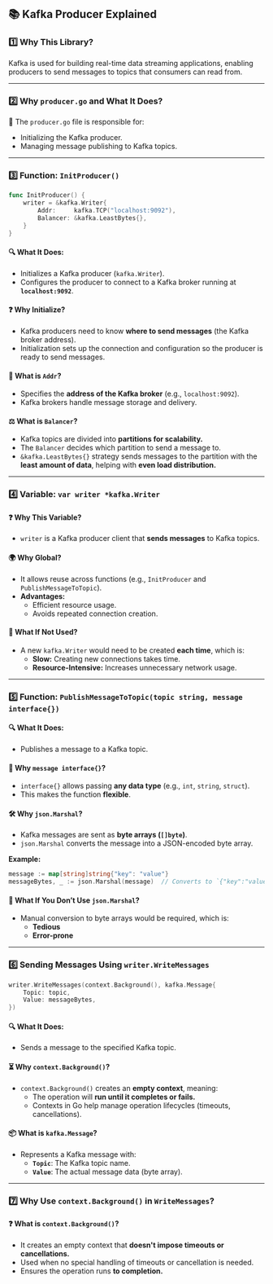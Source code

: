 ## 📚 Kafka Producer Explained

### 1️⃣ **Why This Library?**
Kafka is used for building real-time data streaming applications, enabling producers to send messages to topics that consumers can read from.

---

### 2️⃣ **Why `producer.go` and What It Does?**
📂 The `producer.go` file is responsible for:
- Initializing the Kafka producer.
- Managing message publishing to Kafka topics.

---

### 3️⃣ **Function: `InitProducer()`**
```go
func InitProducer() {
	writer = &kafka.Writer{
		Addr:     kafka.TCP("localhost:9092"),
		Balancer: &kafka.LeastBytes{},
	}
}
```
#### 🔍 **What It Does:**
- Initializes a Kafka producer (`kafka.Writer`).
- Configures the producer to connect to a Kafka broker running at **`localhost:9092`**.

#### ❓ **Why Initialize?**
- Kafka producers need to know **where to send messages** (the Kafka broker address).
- Initialization sets up the connection and configuration so the producer is ready to send messages.

#### 📍 **What is `Addr`?**
- Specifies the **address of the Kafka broker** (e.g., `localhost:9092`).
- Kafka brokers handle message storage and delivery.

#### ⚖️ **What is `Balancer`?**
- Kafka topics are divided into **partitions for scalability.**
- The `Balancer` decides which partition to send a message to.
- `&kafka.LeastBytes{}` strategy sends messages to the partition with the **least amount of data**, helping with **even load distribution.**

---

### 4️⃣ **Variable: `var writer *kafka.Writer`**
#### ❓ **Why This Variable?**
- `writer` is a Kafka producer client that **sends messages** to Kafka topics.

#### 🌍 **Why Global?**
- It allows reuse across functions (e.g., `InitProducer` and `PublishMessageToTopic`).
- **Advantages:**
  - Efficient resource usage.
  - Avoids repeated connection creation.

#### 🚫 **What If Not Used?**
- A new `kafka.Writer` would need to be created **each time**, which is:
  - **Slow:** Creating new connections takes time.
  - **Resource-Intensive:** Increases unnecessary network usage.

---

### 5️⃣ **Function: `PublishMessageToTopic(topic string, message interface{})`**
#### 🔍 **What It Does:**
- Publishes a message to a Kafka topic.

#### 🧩 **Why `message interface{}`?**
- `interface{}` allows passing **any data type** (e.g., `int`, `string`, `struct`).
- This makes the function **flexible**.

#### 🛠️ **Why `json.Marshal`?**
- Kafka messages are sent as **byte arrays (`[]byte`)**.
- `json.Marshal` converts the message into a JSON-encoded byte array.

**Example:**
```go
message := map[string]string{"key": "value"}
messageBytes, _ := json.Marshal(message)  // Converts to `{"key":"value"}`
```

#### 🚫 **What If You Don’t Use `json.Marshal`?**
- Manual conversion to byte arrays would be required, which is:
  - **Tedious**
  - **Error-prone**

---

### 6️⃣ **Sending Messages Using `writer.WriteMessages`**
```go
writer.WriteMessages(context.Background(), kafka.Message{
	Topic: topic,
	Value: messageBytes,
})
```

#### 🔍 **What It Does:**
- Sends a message to the specified Kafka topic.

#### ⏳ **Why `context.Background()`?**
- `context.Background()` creates an **empty context**, meaning:
  - The operation will **run until it completes or fails.**
  - Contexts in Go help manage operation lifecycles (timeouts, cancellations).

#### 📦 **What is `kafka.Message`?**
- Represents a Kafka message with:
  - **`Topic`**: The Kafka topic name.
  - **`Value`**: The actual message data (byte array).

---

### 7️⃣ **Why Use `context.Background()` in `WriteMessages`?**
#### ❓ **What is `context.Background()`?**
- It creates an empty context that **doesn't impose timeouts or cancellations.**
- Used when no special handling of timeouts or cancellation is needed.
- Ensures the operation runs **to completion.**

